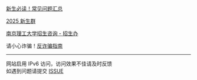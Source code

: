 <a href="/notes/freshGuide/FAQ.html" id="currentUrlLink">新生必读！常见问题汇总</a>  

[2025 新生群](https://qm.qq.com/q/QTfKxShMGu)

[南京理工大学招生咨询 - 招生办](https://mp.weixin.qq.com/s/P_LFKLAO_nSCX_WBqi-IRA)   


请小心诈骗！<a href="/notes/freshGuide/antiScam.html" id="currentUrlLink">反诈骗指南</a>

---
网站启用 IPv6 访问，访问效果不佳请及时反馈  
如遇到问题请提交 [ISSUE](https://github.com/NJUST-OpenLib/NJUST-Manual/issues)